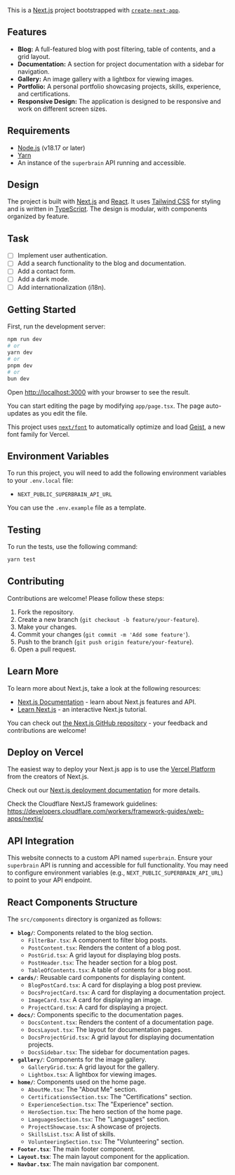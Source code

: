 This is a [Next.js](https://nextjs.org) project bootstrapped with [`create-next-app`](https://nextjs.org/docs/app/api-reference/cli/create-next-app).

## Features

- **Blog:** A full-featured blog with post filtering, table of contents, and a grid layout.
- **Documentation:** A section for project documentation with a sidebar for navigation.
- **Gallery:** An image gallery with a lightbox for viewing images.
- **Portfolio:** A personal portfolio showcasing projects, skills, experience, and certifications.
- **Responsive Design:** The application is designed to be responsive and work on different screen sizes.

## Requirements

- [Node.js](https://nodejs.org/en/) (v18.17 or later)
- [Yarn](https://yarnpkg.com/)
- An instance of the `superbrain` API running and accessible.

## Design

The project is built with [Next.js](https://nextjs.org) and [React](https://react.dev/). It uses [Tailwind CSS](https://tailwindcss.com/) for styling and is written in [TypeScript](https://www.typescriptlang.org/). The design is modular, with components organized by feature.

## Task

- [ ] Implement user authentication.
- [ ] Add a search functionality to the blog and documentation.
- [ ] Add a contact form.
- [ ] Add a dark mode.
- [ ] Add internationalization (i18n).

## Getting Started

First, run the development server:

```bash
npm run dev
# or
yarn dev
# or
pnpm dev
# or
bun dev
```

Open [http://localhost:3000](http://localhost:3000) with your browser to see the result.

You can start editing the page by modifying `app/page.tsx`. The page auto-updates as you edit the file.

This project uses [`next/font`](https://nextjs.org/docs/app/building-your-application/optimizing/fonts) to automatically optimize and load [Geist](https://vercel.com/font), a new font family for Vercel.

## Environment Variables

To run this project, you will need to add the following environment variables to your `.env.local` file:

- `NEXT_PUBLIC_SUPERBRAIN_API_URL`

You can use the `.env.example` file as a template.

## Testing

To run the tests, use the following command:

```bash
yarn test
```

## Contributing

Contributions are welcome! Please follow these steps:

1. Fork the repository.
2. Create a new branch (`git checkout -b feature/your-feature`).
3. Make your changes.
4. Commit your changes (`git commit -m 'Add some feature'`).
5. Push to the branch (`git push origin feature/your-feature`).
6. Open a pull request.

## Learn More

To learn more about Next.js, take a look at the following resources:

- [Next.js Documentation](https://nextjs.org/docs) - learn about Next.js features and API.
- [Learn Next.js](https://nextjs.org/learn) - an interactive Next.js tutorial.

You can check out [the Next.js GitHub repository](https://github.com/vercel/next.js) - your feedback and contributions are welcome!

## Deploy on Vercel

The easiest way to deploy your Next.js app is to use the [Vercel Platform](https://vercel.com/new?utm_medium=default-template&filter=next.js&utm_source=create-next-app&utm_campaign=create-next-app-readme) from the creators of Next.js.

Check out our [Next.js deployment documentation](https://nextjs.org/docs/app/building-your-application/deploying) for more details.

Check the Cloudflare NextJS framework guidelines: https://developers.cloudflare.com/workers/framework-guides/web-apps/nextjs/

## API Integration

This website connects to a custom API named `superbrain`. Ensure your `superbrain` API is running and accessible for full functionality. You may need to configure environment variables (e.g., `NEXT_PUBLIC_SUPERBRAIN_API_URL`) to point to your API endpoint.

## React Components Structure

The `src/components` directory is organized as follows:

- **`blog/`**: Components related to the blog section.
    - `FilterBar.tsx`: A component to filter blog posts.
    - `PostContent.tsx`: Renders the content of a blog post.
    - `PostGrid.tsx`: A grid layout for displaying blog posts.
    - `PostHeader.tsx`: The header section for a blog post.
    - `TableOfContents.tsx`: A table of contents for a blog post.
- **`cards/`**: Reusable card components for displaying content.
    - `BlogPostCard.tsx`: A card for displaying a blog post preview.
    - `DocsProjectCard.tsx`: A card for displaying a documentation project.
    - `ImageCard.tsx`: A card for displaying an image.
    - `ProjectCard.tsx`: A card for displaying a project.
- **`docs/`**: Components specific to the documentation pages.
    - `DocsContent.tsx`: Renders the content of a documentation page.
    - `DocsLayout.tsx`: The layout for documentation pages.
    - `DocsProjectGrid.tsx`: A grid layout for displaying documentation projects.
    - `DocsSidebar.tsx`: The sidebar for documentation pages.
- **`gallery/`**: Components for the image gallery.
    - `GalleryGrid.tsx`: A grid layout for the gallery.
    - `Lightbox.tsx`: A lightbox for viewing images.
- **`home/`**: Components used on the home page.
    - `AboutMe.tsx`: The "About Me" section.
    - `CertificationsSection.tsx`: The "Certifications" section.
    - `ExperienceSection.tsx`: The "Experience" section.
    - `HeroSection.tsx`: The hero section of the home page.
    - `LanguagesSection.tsx`: The "Languages" section.
    - `ProjectShowcase.tsx`: A showcase of projects.
    - `SkillsList.tsx`: A list of skills.
    - `VolunteeringSection.tsx`: The "Volunteering" section.
- **`Footer.tsx`**: The main footer component.
- **`Layout.tsx`**: The main layout component for the application.
- **`Navbar.tsx`**: The main navigation bar component.
